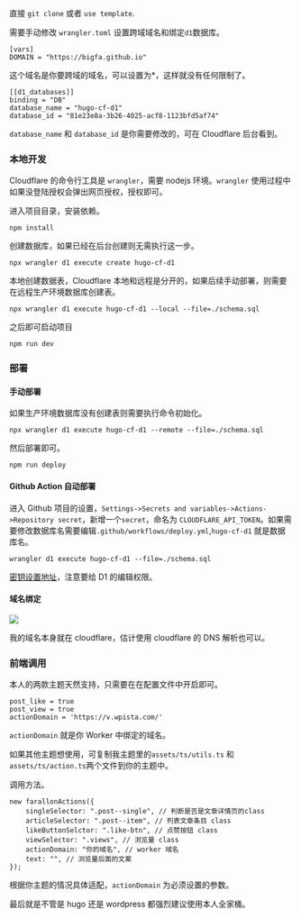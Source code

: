 直接 `git clone` 或者 `use template`.

需要手动修改 `wrangler.toml` 设置跨域域名和绑定`d1`数据库。

```
[vars]
DOMAIN = "https://bigfa.github.io"
```

这个域名是你要跨域的域名，可以设置为\*，这样就没有任何限制了。

```
[[d1_databases]]
binding = "DB"
database_name = "hugo-cf-d1"
database_id = "81e23e8a-3b26-4025-acf8-1123bfd5af74"
```

`database_name` 和 `database_id` 是你需要修改的，可在 Cloudflare 后台看到。

### 本地开发

Cloudflare 的命令行工具是 `wrangler`，需要 nodejs 环境。`wrangler` 使用过程中如果没登陆授权会弹出网页授权，授权即可。

进入项目目录，安装依赖。

```
npm install
```

创建数据库，如果已经在后台创建则无需执行这一步。

```
npx wrangler d1 execute create hugo-cf-d1
```

本地创建数据表，Cloudflare 本地和远程是分开的，如果后续手动部署，则需要在远程生产环境数据库创建表。

```
npx wrangler d1 execute hugo-cf-d1 --local --file=./schema.sql
```

之后即可启动项目

```
npm run dev
```

### 部署

#### 手动部署

如果生产环境数据库没有创建表则需要执行命令初始化。

```
npx wrangler d1 execute hugo-cf-d1 --remote --file=./schema.sql
```

然后部署即可。

```
npm run deploy
```

#### Github Action 自动部署

进入 Github 项目的设置，`Settings->Secrets and variables->Actions->Repository secret`，新增一个`secret`，命名为 `CLOUDFLARE_API_TOKEN`。如果需要修改数据库名需要编辑`.github/workflows/deploy.yml`,`hugo-cf-d1` 就是数据库名。

```
wrangler d1 execute hugo-cf-d1 --file=./schema.sql
```

[密钥设置地址](https://dash.cloudflare.com/profile/api-tokens)，注意要给 D1 的编辑权限。

#### 域名绑定

![](//static.fatesinger.com/2024/05/xm2jaov6erphd72a.png)

我的域名本身就在 cloudflare，估计使用 cloudflare 的 DNS 解析也可以。

### 前端调用

本人的两款主题天然支持，只需要在在配置文件中开启即可。

```
post_like = true
post_view = true
actionDomain = 'https://v.wpista.com/'
```

`actionDomain` 就是你 Worker 中绑定的域名。

如果其他主题想使用，可复制我主题里的`assets/ts/utils.ts` 和`assets/ts/action.ts`两个文件到你的主题中。

调用方法。

```
new farallonActions({
    singleSelector: ".post--single", // 判断是否是文章详情页的class
    articleSelector: ".post--item", // 列表文章条目 class
    likeButtonSelctor: ".like-btn", // 点赞按钮 class
    viewSelector: ".views", // 浏览量 class
    actionDomain: "你的域名", // worker 域名
    text: "", // 浏览量后面的文案
});

```

根据你主题的情况具体适配，`actionDomain` 为必须设置的参数。

最后就是不管是 hugo 还是 wordpress 都强烈建议使用本人全家桶。
